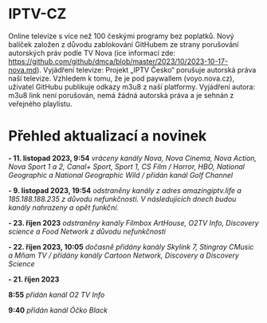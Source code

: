 # IPTV-CZ
Online televize s více než 100 českými programy bez poplatků. Nový balíček založen z důvodu zablokování GitHubem ze strany porušování autorských práv podle TV Nova (íce informací zde: https://github.com/github/dmca/blob/master/2023/10/2023-10-17-nova.md).
Vyjádření televize: Projekt „IPTV Česko“ porušuje autorská práva naší televize. Vzhledem k tomu, že je pod paywallem (voyo.nova.cz), uživatel GitHubu publikuje odkazy m3u8 z naší platformy. Vyjádření autora: m3u8 link není porušován, nemá žádná autorská práva a je sehnán z veřejného playlistu.

# Přehled aktualizací a novinek
**- 11. listopad 2023, 9:54**
*vráceny kanály Nova, Nova Cinema, Nova Action, Nova Sport 1 a 2, Canal+ Sport, Sport 1, CS Film / Horror, HBO, National Geographic a National Geographic Wild / přidán kanál Golf Channel*

**- 9. listopad 2023, 19:54**
*odstraněny kanály z adres amazingiptv.life a 185.188.188.235 z důvodu nefunkčnosti. V následujících dnech budou kanály nahrazeny a opět funkční.*

**- 23. říjen 2023**
*odstraněny kanály Filmbox ArtHouse, O2TV Info, Discovery science a Food Network z důvodu nefunkčnosti*

**- 22. říjen 2023, 10:05**
*dočasně přidány kanály Skylink 7, Stingray CMusic a Mňam TV / přidány kanály Cartoon Network, Discovery a Discovery Science*

**- 21. říjen 2023**

**8:55**
*přidán kanál O2 TV Info*

**9:40**
*přidán kanál Óčko Black*
